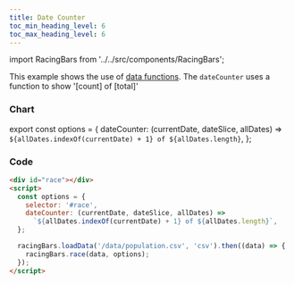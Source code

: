 ```yaml
---
title: Date Counter
toc_min_heading_level: 6
toc_max_heading_level: 6
---
```


import RacingBars from '../../src/components/RacingBars';

This example shows the use of [data functions](#).
The `dateCounter` uses a function to show '[count] of [total]'

<!--truncate-->

### Chart

export const options = {
dateCounter: (currentDate, dateSlice, allDates) =>
`${allDates.indexOf(currentDate) + 1} of ${allDates.length}`,
};

<div className="gallery">
  <RacingBars
    dataUrl="/data/population.csv"
    dataType="csv"
    dateCounter={options.dateCounter}
  />
</div>

### Code

```html {5,6}
<div id="race"></div>
<script>
  const options = {
    selector: '#race',
    dateCounter: (currentDate, dateSlice, allDates) =>
      `${allDates.indexOf(currentDate) + 1} of ${allDates.length}`,
  };

  racingBars.loadData('/data/population.csv', 'csv').then((data) => {
    racingBars.race(data, options);
  });
</script>
```
